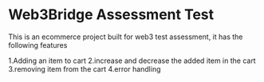 # Web3Bridge Assessment Test

This is an ecommerce project built for web3 test assessment, it has the following features

1.Adding an item to cart
2.increase and decrease the added item in the cart
3.removing item from the cart
4.error handling
